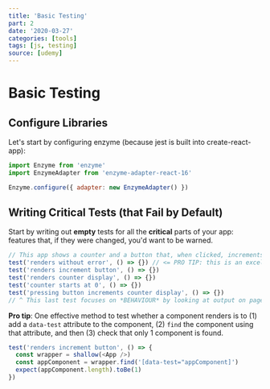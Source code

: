 ```yaml
---
title: 'Basic Testing'
part: 2
date: '2020-03-27'
categories: [tools]
tags: [js, testing]
source: [udemy]
---
```


# Basic Testing

## Configure Libraries

Let's start by configuring enzyme (because jest is built into create-react-app):

```js
import Enzyme from 'enzyme'
import EnzymeAdapter from 'enzyme-adapter-react-16'

Enzyme.configure({ adapter: new EnzymeAdapter() })
```

## Writing Critical Tests (that Fail by Default)

Start by writing out **empty** tests for all the **critical** parts of your app: features that, if they were changed, you'd want to be warned.

```js
// This app shows a counter and a button that, when clicked, increments the counter
test('renders without error', () => {}) // <= PRO TIP: this is an excellent basic first test
test('renders increment button', () => {})
test('renders counter display', () => {})
test('counter starts at 0', () => {})
test('pressing button increments counter display', () => {})
// ^ This last test focuses on *BEHAVIOUR* by looking at output on page, not state
```

**Pro tip**:  One effective method to test whether a component renders is to (1) add a `data-test` attribute to the component, (2) `find` the component using that attribute, and then (3) check that only 1 component is found.

```js
test('renders increment button', () => {
  const wrapper = shallow(<App />)
  const appComponent = wrapper.find('[data-test="appComponent]')
  expect(appComponent.length).toBe(1)
})
```

